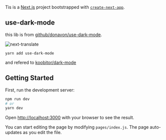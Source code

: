 Tis is a [Next.js](https://nextjs.org/) project bootstrapped with [`create-next-app`](https://github.com/vercel/next.js/tree/canary/packages/create-next-app).

## use-dark-mode
this lib is from [github/donavon/use-dark-mode](https://github.com/donavon/use-dark-mode).

![next-translate](https://user-images.githubusercontent.com/44029144/99236078-11fdec00-283a-11eb-948d-5d83b59dc167.gif)

```
yarn add use-dark-mode
```

and refered to [koobitor/dark-mode](https://github.com/koobitor/dark-mode/blob/300d891f1c0e2820e9f635b275fc483238e24589/package.json)

## Getting Started

First, run the development server:

```bash
npm run dev
# or
yarn dev
```

Open [http://localhost:3000](http://localhost:3000) with your browser to see the result.

You can start editing the page by modifying `pages/index.js`. The page auto-updates as you edit the file.

